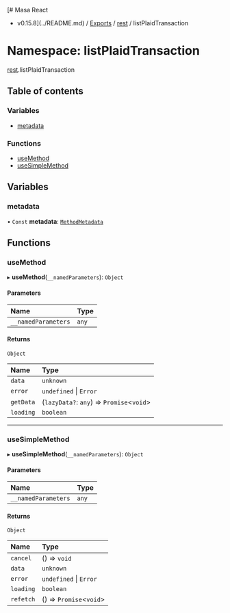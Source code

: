 [# Masa React
 - v0.15.8](../README.md) / [Exports](../modules.md) / [rest](rest.md) / listPlaidTransaction

# Namespace: listPlaidTransaction

[rest](rest.md).listPlaidTransaction

## Table of contents

### Variables

- [metadata](rest.listPlaidTransaction.md#metadata)

### Functions

- [useMethod](rest.listPlaidTransaction.md#usemethod)
- [useSimpleMethod](rest.listPlaidTransaction.md#usesimplemethod)

## Variables

### metadata

• `Const` **metadata**: [`MethodMetadata`](../interfaces/rest.MethodMetadata.md)

## Functions

### useMethod

▸ **useMethod**(`__namedParameters`): `Object`

#### Parameters

| Name | Type |
| :------ | :------ |
| `__namedParameters` | `any` |

#### Returns

`Object`

| Name | Type |
| :------ | :------ |
| `data` | `unknown` |
| `error` | `undefined` \| `Error` |
| `getData` | (`lazyData?`: `any`) => `Promise`<`void`\> |
| `loading` | `boolean` |

___

### useSimpleMethod

▸ **useSimpleMethod**(`__namedParameters`): `Object`

#### Parameters

| Name | Type |
| :------ | :------ |
| `__namedParameters` | `any` |

#### Returns

`Object`

| Name | Type |
| :------ | :------ |
| `cancel` | () => `void` |
| `data` | `unknown` |
| `error` | `undefined` \| `Error` |
| `loading` | `boolean` |
| `refetch` | () => `Promise`<`void`\> |
